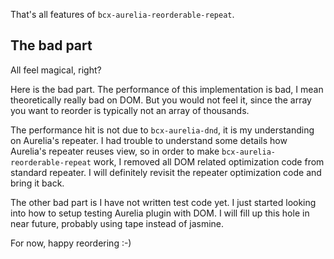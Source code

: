 That's all features of `bcx-aurelia-reorderable-repeat`.

## The bad part

All feel magical, right?

Here is the bad part. The performance of this implementation is bad, I mean theoretically really bad on DOM. But you would not feel it, since the array you want to reorder is typically not an array of thousands.

The performance hit is not due to `bcx-aurelia-dnd`, it is my understanding on Aurelia's repeater. I had trouble to understand some details how Aurelia's repeater reuses view, so in order to make `bcx-aurelia-reorderable-repeat` work, I removed all DOM related optimization code from standard repeater. I will definitely revisit the repeater optimization code and bring it back.

The other bad part is I have not written test code yet. I just started looking into how to setup testing Aurelia plugin with DOM. I will fill up this hole in near future, probably using tape instead of jasmine.

For now, happy reordering :-)
